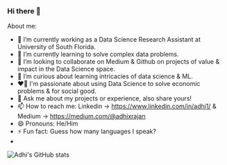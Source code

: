 ### Hi there 👋

About me:

- 🔭 I’m currently working as a Data Science Research Assistant at University of South Florida.
- 🌱 I’m currently learning to solve complex data problems.
- 👯 I’m looking to collaborate on Medium & Github on projects of value & impact in the Data Science space.
- 🤔 I’m curious about learning intricacies of data science & ML.
- ❤️‍🔥	I'm passionate about using Data Science to solve economic problems & for social good.
- 💬 Ask me about my projects or experience, also share yours! 
- 📫 How to reach me: Linkedin -> https://www.linkedin.com/in/adhi1/ & Medium -> https://medium.com/@adhixrajan
- 😄 Pronouns: He/Him
- ⚡ Fun fact: Guess how many languages I speak? 
- 

![Adhi's GitHub stats](https://github-readme-stats.vercel.app/api?username=adhixr&hide=contribs,prs&show_icons=true&theme=maroongold)





